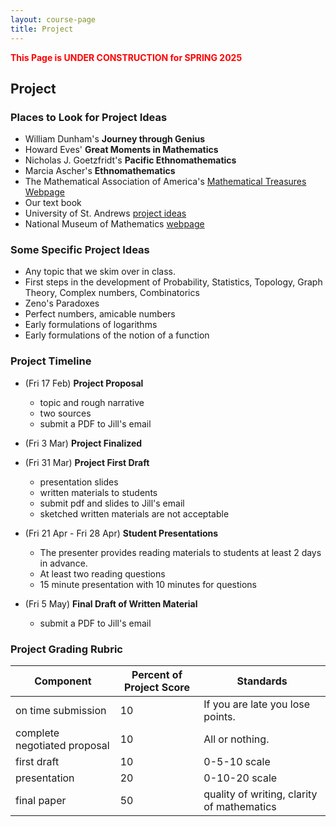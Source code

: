 ```yaml
---
layout: course-page
title: Project
---
```

<span style="color:red">**This Page is UNDER CONSTRUCTION for SPRING 2025**</span>

## Project

### Places to Look for Project Ideas

* William Dunham's **Journey through Genius**
* Howard Eves' **Great Moments in Mathematics**
* Nicholas J. Goetzfridt's **Pacific Ethnomathematics**
* Marcia Ascher's **Ethnomathematics**
* The Mathematical Association of America's [Mathematical Treasures Webpage](https://www.maa.org/press/periodicals/convergence/index-to-mathematical-treasures)
* Our text book
* University of St. Andrews [project ideas](https://mathshistory.st-andrews.ac.uk/OtherIndexes/histtopics/)
* National Museum of Mathematics [webpage](https://history-of-mathematics.org/)

### Some Specific Project Ideas

* Any topic that we skim over in class.
* First steps in the development of Probability, Statistics, Topology, Graph Theory, Complex numbers, Combinatorics
* Zeno's Paradoxes
* Perfect numbers, amicable numbers
* Early formulations of logarithms
* Early formulations of the notion of a function

### Project Timeline

* (Fri 17 Feb) **Project Proposal**
  * topic and rough narrative
  * two sources
  * submit a PDF to Jill's email

* (Fri 3 Mar) **Project Finalized** 

* (Fri 31 Mar) **Project First Draft**
  * presentation slides
  * written materials to students
  * submit pdf and slides to Jill's email
  * sketched written materials are not acceptable

* (Fri 21 Apr - Fri 28 Apr) **Student Presentations**
  * The presenter provides reading materials to students at least 2 days in advance.
  * At least two reading questions
  * 15 minute presentation with 10 minutes for questions

* (Fri 5 May) **Final Draft of Written Material**
  * submit a PDF to Jill's email

### Project Grading Rubric

| Component | Percent of Project Score | Standards |
|-----------| --------------------------|-------------|
| on time submission | 10| If you are late you lose points.|
|complete negotiated proposal | 10 | All or nothing.|
| first draft | 10 | 0-5-10 scale |
| presentation | 20 | 0-10-20 scale |
| final paper | 50 | quality of writing, clarity of mathematics|

<div style="padding-bottom: 40px"></div>
